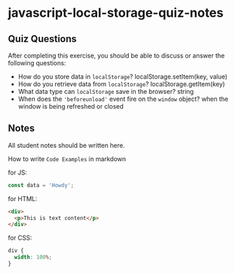 # javascript-local-storage-quiz-notes

## Quiz Questions

After completing this exercise, you should be able to discuss or answer the following questions:

- How do you store data in `localStorage`?
  localStorage.setItem(key, value)
- How do you retrieve data from `localStorage`?
  localStorage.getItem(key)
- What data type can `localStorage` save in the browser?
  string
- When does the `'beforeunload'` event fire on the `window` object?
  when the window is being refreshed or closed

## Notes

All student notes should be written here.

How to write `Code Examples` in markdown

for JS:

```javascript
const data = 'Howdy';
```

for HTML:

```html
<div>
  <p>This is text content</p>
</div>
```

for CSS:

```css
div {
  width: 100%;
}
```
